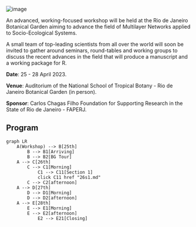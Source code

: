 ![image](https://cloud.jbrj.gov.br/apps/files_sharing/publicpreview/7xxMxJSAPx9LE4X?x=1320&y=369&a=true&file=multiNet2.png&scalingup=0)

An advanced, working-focused workshop will be held at the Rio de Janeiro Botanical Garden aiming to advance the field of Multilayer Networks applied to Socio-Ecological Systems.

A small team of top-leading scientists from all over the world will soon be invited to gather around seminars, round-tables and working groups to discuss the recent advances in the field that will produce a manuscript and a working package for R.

__Date__: 25 - 28 April 2023.

__Venue__: Auditorium of the National School of Tropical Botany - Rio de Janeiro Botanical Garden (in person).

__Sponsor__: Carlos Chagas Filho Foundation for Supporting Research in the State of Rio de Janeiro - FAPERJ.

## Program

```mermaid
graph LR
    A(Workshop) --> B[25th]
        B --> B1[Arriving]
        B --> B2[BG Tour]
    A --> C[26th]
        C --> C1[Morning]
            C1 --> C11[Section 1]
            click C11 href "26s1.md"
        C --> C2[afternoon]
    A --> D[27th]
        D --> D1[Morning]
        D --> D2[afternoon]
    A --> E[28th]
        E --> E1[Morning]
        E --> E2[afternoon] 
            E2 --> E21[Closing]  
  ```
